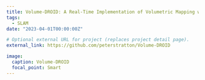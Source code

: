 ```yaml
---
title: Volume-DROID: A Real-Time Implementation of Volumetric Mapping with DROID-SLAM
tags:
  - SLAM
date: "2023-04-01T00:00:00Z"

# Optional external URL for project (replaces project detail page).
external_link: https://github.com/peterstratton/Volume-DROID

image:
  caption: Volume-DROID
  focal_point: Smart
---
```


